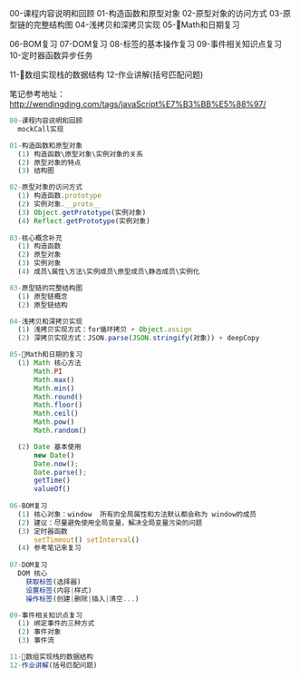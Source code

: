  <!-- 目录 -->
00-课程内容说明和回顾
01-构造函数和原型对象
02-原型对象的访问方式
03-原型链的完整结构图
04-浅拷贝和深拷贝实现
05-Math和日期复习

06-BOM复习
07-DOM复习
08-标签的基本操作复习
09-事件相关知识点复习
10-定时器函数异步任务

11-数组实现栈的数据结构
12-作业讲解(括号匹配问题)


笔记参考地址：http://wendingding.com/tags/javaScript%E7%B3%BB%E5%88%97/


<!-- 知识点 -->
```javascript
00-课程内容说明和回顾
  mockCall实现

01-构造函数和原型对象 
  (1) 构造函数\原型对象\实例对象的关系
  (2) 原型对象的特点
  (3) 结构图

02-原型对象的访问方式
  (1) 构造函数.prototype 
  (2) 实例对象.__proto__
  (3) Object.getPrototype(实例对象)
  (4) Reflect.getPrototype(实例对象)
  
03-核心概念补充
  (1) 构造函数
  (2) 原型对象
  (3) 实例对象
  (4) 成员\属性\方法\实例成员\原型成员\静态成员\实例化

03-原型链的完整结构图
  (1) 原型链概念
  (2) 原型链结构

04-浅拷贝和深拷贝实现
  (1) 浅拷贝实现方式：for循环拷贝 + Object.assign
  (2) 深拷贝实现方式：JSON.parse(JSON.stringify(对象)) + deepCopy

05-Math和日期的复习
  (1) Math 核心方法
      Math.PI
      Math.max() 
      Math.min()
      Math.round()
      Math.floor()
      Math.ceil()
      Math.pow()
      Math.random()

  (2) Date 基本使用
      new Date()
      Date.now(); 
      Date.parse(); 
      getTime()
      valueOf()
 
06-BOM复习
  (1) 核心对象：window  所有的全局属性和方法默认都会称为 window的成员
  (2) 建议：尽量避免使用全局变量，解决全局变量污染的问题
  (3) 定时器函数
      setTimeout() setInterval()
  (4) 参考笔记来复习
      
07-DOM复习
  DOM 核心
    获取标签(选择器)
    设置标签(内容|样式)
    操作标签(创建|删除|插入|清空...)

09-事件相关知识点复习
  (1) 绑定事件的三种方式
  (2) 事件对象
  (3) 事件流

11-数组实现栈的数据结构
12-作业讲解(括号匹配问题)
```



<!-- JavaScript组成 -->
<!-- ECMAScript  语法核心(数据类型 函数 对象 语法) -->

<!-- BOM         浏览器对象模型(window)-->
<!-- DOM         文档对象模型(API-操作标签) -->